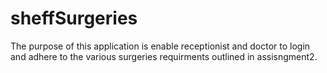 # sheffSurgeries
The purpose of this application is enable receptionist and doctor to login and adhere to the various surgeries requirments outlined in assisngment2.   
